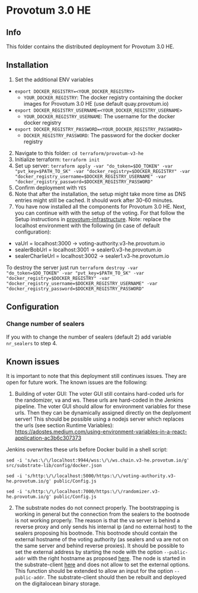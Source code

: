 # Provotum 3.0 HE

## Info

This folder contains the distributed deployment for Provotum 3.0 HE.

## Installation

1. Set the additional ENV variables

  - `export DOCKER_REGISTRY=<YOUR_DOCKER_REGISTRY>`
    - `YOUR_DOCKER_REGISTRY`: The docker registry containing the docker images for Provotum 3.0 HE (use default quay.provotum.io)
  - `export DOCKER_REGISTRY_USERNAME=<YOUR_DOCKER_REGISTRY_USERNAME>`
    - `YOUR_DOCKER_REGISTRY_USERNAME`: The username for the docker docker registry
  - `export DOCKER_REGISTRY_PASSWORD=<YOUR_DOCKER_REGISTRY_PASSWORD>`
    - `DOCKER_REGISTRY_PASSWORD`: The password for the docker docker registry

2. Navigate to this folder: `cd terraform/provotum-v3-he`
3. Initialize terraform: `terraform init`
4. Set up server: `terraform apply -var "do_token=$DO_TOKEN" -var "pvt_key=$PATH_TO_SK" -var "docker_registry=$DOCKER_REGISTRY" -var "docker_registry_username=$DOCKER_REGISTRY_USERNAME" -var "docker_registry_password=$DOCKER_REGISTRY_PASSWORD"`
5. Confirm deployment with `YES`
6. Note that after the installation, the setup might take more time as DNS entries might still be cached. It should work after 30-60 minutes.
7. You have now installed all the components for Provotum 3.0 HE. Next, you can continue with with the setup of the voting. For that follow the Setup instructions in [provotum-infrastructure](https://github.com/provotum/provotum-infrastructure). Note: replace the localhost environment with the following (in case of default configuration):
  - vaUrl = localhost:3000 -> voting-authority.v3-he.provotum.io
  - sealerBobUrl = localhost:3001 -> sealer0.v3-he.provotum.io
  - sealerCharlieUrl = localhost:3002 -> sealer1.v3-he.provotum.io

To destroy the server just run `terraform destroy -var "do_token=$DO_TOKEN" -var "pvt_key=$PATH_TO_SK" -var "docker_registry=$DOCKER_REGISTRY" -var "docker_registry_username=$DOCKER_REGISTRY_USERNAME" -var "docker_registry_password=$DOCKER_REGISTRY_PASSWORD"`

## Configuration

### Change number of sealers

If you with to change the number of sealers (default 2) add variable `nr_sealers` to step 4.

## Known issues
It is important to note that this deployment still continues issues. They are open for future work. The known issues are the following:

1. Building of voter GUI: The voter GUI still contains hard-coded urls for the randomizer, va and ws. These urls are hard-coded in the Jenkins pipeline.
The voter GUI should allow for environment variables for these urls. Then they can be dynamically assigned directly on the deplyoment server! This should be possible using a nodejs server which replaces the urls (see section Runtime Variables): https://adostes.medium.com/using-environment-variables-in-a-react-application-ac3b6c307373

  Jenkins overwrites these urls before Docker build in a shell script:

  `sed -i 's/ws:\/\/localhost:9944/wss:\/\/ws.chain.v3-he.provotum.io/g' src/substrate-lib/config/docker.json`

  `sed -i 's/http:\/\/localhost:5000/https:\/\/voting-authority.v3-he.provotum.io/g' public/Config.js`

  `sed -i 's/http:\/\/localhost:7000/https:\/\/randomizer.v3-he.provotum.io/g' public/Config.js`

2. The substrate nodes do not connect properly. The bootstrapping is working in general but the connection from the sealers to the bootnode is not working properly. The reason is that the va server is behind a reverse proxy and only sends his internal ip (and no external host) to the sealers proposing his bootnode. This bootnode should contain the external hostname of the voting authority (as sealers and va are not on the same server and behind reverse proxies). It should be possible to set the external address by starting the node with the option `--public-addr` with the right hostname as proposed [here](https://github.com/paritytech/substrate/issues/7518). The node is started in the substrate-client [here](https://github.com/provotum/substrate-client/blob/feature_check_chain_running/src/client/substrate-binary.ts) and does not allow to set the external options. This function should be extended to allow an input for the option `--public-addr`. The substrate-client should then be rebuilt and deployed on the digitalocean binary storage.
